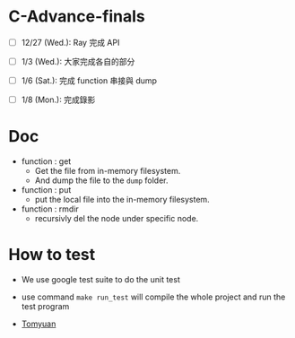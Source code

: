 # C-Advance-finals

- [ ] 12/27 (Wed.): Ray 完成 API <br>
- [ ] 1/3   (Wed.): 大家完成各自的部分 <br>
- [ ] 1/6   (Sat.): 完成 function 串接與 dump <br>
- [ ] 1/8   (Mon.): 完成錄影


# Doc
- function : get 
    - Get the file from in-memory filesystem.
    - And dump the file to the `dump` folder.
- function : put
    - put the local file into the in-memory filesystem.
- function : rmdir 
    - recursivly del the node under specific node.

# How to test
- We use google test suite to do the unit test
- use command `make run_test` will compile the whole project and run the test program


- [Tomyuan](https://github.com/tomyuan325)
